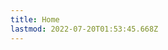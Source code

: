 ```yaml
---
title: Home
lastmod: 2022-07-20T01:53:45.668Z
---
```

<!--
  ![Tree with Circle](/uav.jpg)
  This image is currently commented out.
-->
